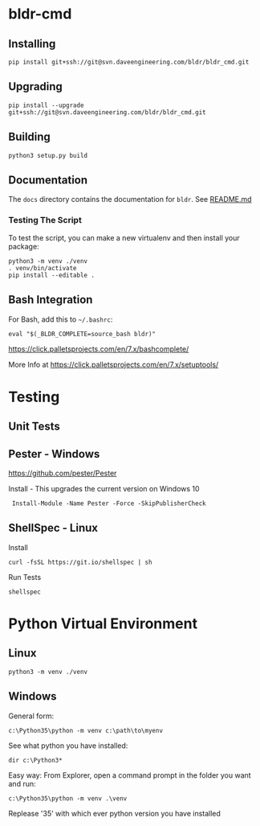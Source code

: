 # bldr-cmd


## Installing

```
pip install git+ssh://git@svn.daveengineering.com/bldr/bldr_cmd.git
```

## Upgrading

```
pip install --upgrade git+ssh://git@svn.daveengineering.com/bldr/bldr_cmd.git
```

## Building

```
python3 setup.py build
```

## Documentation

The `docs` directory contains the documentation for `bldr`. See [README.md](docs/README.md)

### Testing The Script
To test the script, you can make a new virtualenv and then install your package:

```
python3 -m venv ./venv
. venv/bin/activate
pip install --editable .
```

## Bash Integration

For Bash, add this to `~/.bashrc`:
```
eval "$(_BLDR_COMPLETE=source_bash bldr)"
```
https://click.palletsprojects.com/en/7.x/bashcomplete/


More Info at
https://click.palletsprojects.com/en/7.x/setuptools/


# Testing 

## Unit Tests
## Pester - Windows

https://github.com/pester/Pester

Install - This upgrades the current version on Windows 10
```
 Install-Module -Name Pester -Force -SkipPublisherCheck
```

## ShellSpec - Linux

Install

```
curl -fsSL https://git.io/shellspec | sh
```

Run Tests
```
shellspec
```

# Python Virtual Environment

## Linux 

```
python3 -m venv ./venv
```

## Windows
General form:
```
c:\Python35\python -m venv c:\path\to\myenv
```

See what python you have installed:
```
dir c:\Python3*
```

Easy way:
From Explorer, open a command prompt in the folder you want and run:
```
c:\Python35\python -m venv .\venv
```
Replease '35' with which ever python version you have installed
